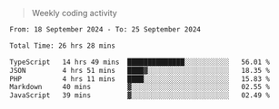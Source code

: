 > Weekly coding activity
<!--START_SECTION:waka-->

```txt
From: 18 September 2024 - To: 25 September 2024

Total Time: 26 hrs 28 mins

TypeScript   14 hrs 49 mins  ██████████████░░░░░░░░░░░   56.01 %
JSON         4 hrs 51 mins   ████▓░░░░░░░░░░░░░░░░░░░░   18.35 %
PHP          4 hrs 11 mins   ████░░░░░░░░░░░░░░░░░░░░░   15.83 %
Markdown     40 mins         ▓░░░░░░░░░░░░░░░░░░░░░░░░   02.55 %
JavaScript   39 mins         ▓░░░░░░░░░░░░░░░░░░░░░░░░   02.49 %
```

<!--END_SECTION:waka-->
